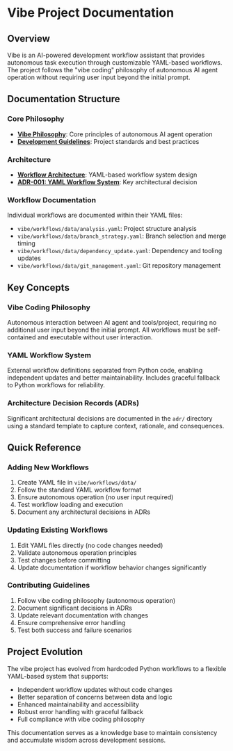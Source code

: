 # Vibe Project Documentation

## Overview

Vibe is an AI-powered development workflow assistant that provides autonomous task execution through customizable YAML-based workflows. The project follows the "vibe coding" philosophy of autonomous AI agent operation without requiring user input beyond the initial prompt.

## Documentation Structure

### Core Philosophy
- **[Vibe Philosophy](vibe-philosophy.md)**: Core principles of autonomous AI agent operation
- **[Development Guidelines](development-guidelines.md)**: Project standards and best practices

### Architecture
- **[Workflow Architecture](workflow-architecture.md)**: YAML-based workflow system design
- **[ADR-001: YAML Workflow System](adr/adr-001-yaml-workflow-system.md)**: Key architectural decision

### Workflow Documentation
Individual workflows are documented within their YAML files:
- `vibe/workflows/data/analysis.yaml`: Project structure analysis
- `vibe/workflows/data/branch_strategy.yaml`: Branch selection and merge timing
- `vibe/workflows/data/dependency_update.yaml`: Dependency and tooling updates
- `vibe/workflows/data/git_management.yaml`: Git repository management

## Key Concepts

### Vibe Coding Philosophy
Autonomous interaction between AI agent and tools/project, requiring no additional user input beyond the initial prompt. All workflows must be self-contained and executable without user interaction.

### YAML Workflow System
External workflow definitions separated from Python code, enabling independent updates and better maintainability. Includes graceful fallback to Python workflows for reliability.

### Architecture Decision Records (ADRs)
Significant architectural decisions are documented in the `adr/` directory using a standard template to capture context, rationale, and consequences.

## Quick Reference

### Adding New Workflows
1. Create YAML file in `vibe/workflows/data/`
2. Follow the standard YAML workflow format
3. Ensure autonomous operation (no user input required)
4. Test workflow loading and execution
5. Document any architectural decisions in ADRs

### Updating Existing Workflows
1. Edit YAML files directly (no code changes needed)
2. Validate autonomous operation principles
3. Test changes before committing
4. Update documentation if workflow behavior changes significantly

### Contributing Guidelines
1. Follow vibe coding philosophy (autonomous operation)
2. Document significant decisions in ADRs
3. Update relevant documentation with changes
4. Ensure comprehensive error handling
5. Test both success and failure scenarios

## Project Evolution

The vibe project has evolved from hardcoded Python workflows to a flexible YAML-based system that supports:
- Independent workflow updates without code changes
- Better separation of concerns between data and logic
- Enhanced maintainability and accessibility
- Robust error handling with graceful fallback
- Full compliance with vibe coding philosophy

This documentation serves as a knowledge base to maintain consistency and accumulate wisdom across development sessions.
